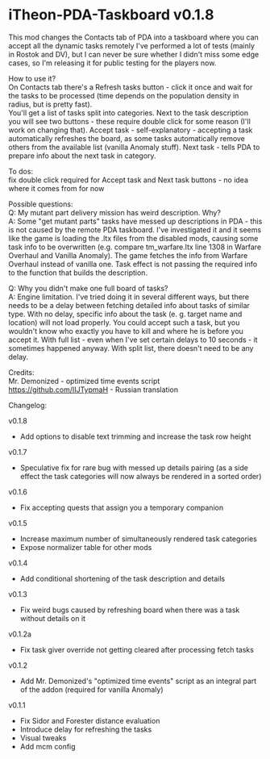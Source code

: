# iTheon-PDA-Taskboard v0.1.8

This mod changes the Contacts tab of PDA into a taskboard where you can accept all the dynamic tasks remotely
I've performed a lot of tests (mainly in Rostok and DV), but I can never be sure whether I didn't miss some edge cases, so I'm releasing it for public testing for the players now.

How to use it? <br>
On Contacts tab there's a Refresh tasks button - click it once and wait for the tasks to be processed (time depends on the population density in radius, but is pretty fast). <br>
You'll get a list of tasks split into categories. Next to the task description you will see two buttons - these require double click for some reason (I'll work on changing that). Accept task - self-explanatory - accepting a task automatically refreshes the board, as some tasks automatically remove others from the available list (vanilla Anomaly stuff). Next task - tells PDA to prepare info about the next task in category.

To dos: <br>
fix double click required for Accept task and Next task buttons - no idea where it comes from for now


Possible questions: <br>
Q: My mutant part delivery mission has weird description. Why? <br>
A: Some "get mutant parts" tasks have messed up descriptions in PDA - this is not caused by the remote PDA taskboard. I've investigated it and it seems like the game is loading the .ltx files from the disabled mods, causing some task info to be overwritten (e.g. compare tm_warfare.ltx line 1308 in Warfare Overhaul and Vanilla Anomaly). The game fetches the info from Warfare Overhaul instead of vanilla one. Task effect is not passing the required info to the function that builds the description.

Q: Why you didn't make one full board of tasks? <br>
A: Engine limitation. I've tried doing it in several different ways, but there needs to be a delay between fetching detailed info about tasks of similar type. With no delay, specific info about the task (e. g. target name and location) will not load properly. You could accept such a task, but you wouldn't know who exactly you have to kill and where he is before you accept it. With full list - even when I've set certain delays to 10 seconds - it sometimes happened anyway. With split list, there doesn't need to be any delay.

Credits:<br>
Mr. Demonized - optimized time events script<br>
https://github.com/IIJTypmaH - Russian translation

Changelog:

v0.1.8

- Add options to disable text trimming and increase the task row height

v0.1.7

- Speculative fix for rare bug with messed up details pairing (as a side effect the task categories will now always be rendered in a sorted order)

v0.1.6

- Fix accepting quests that assign you a temporary companion

v0.1.5

- Increase maximum number of simultaneously rendered task categories
- Expose normalizer table for other mods

v0.1.4

- Add conditional shortening of the task description and details

v0.1.3

- Fix weird bugs caused by refreshing board when there was a task without details on it

v0.1.2a

- Fix task giver override not getting cleared after processing fetch tasks

v0.1.2

- Add Mr. Demonized's "optimized time events" script as an integral part of the addon (required for vanilla Anomaly)

v0.1.1

- Fix Sidor and Forester distance evaluation<br>
- Introduce delay for refreshing the tasks<br>
- Visual tweaks<br>
- Add mcm config
